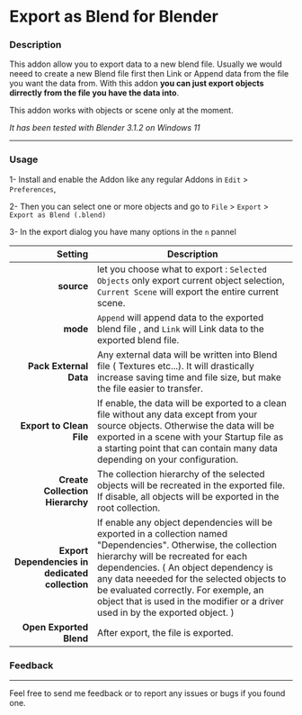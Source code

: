 # Export as Blend for Blender

### Description
This addon allow you to export data to a new blend file.
Usually we would neeed to create a new Blend file first then Link or Append data from the file you want the data from.
With this addon **you can just export objects dirrectly from the file you have the data into**.

This addon works with objects or scene only at the moment. 

*It has been tested with Blender 3.1.2 on Windows 11*

***
### Usage
1- Install and enable the Addon like any regular Addons in `Edit` > `Preferences`,

2- Then you can select one or more objects and go to `File` > `Export` > `Export as Blend (.blend)`

3- In the export dialog you have many options in the `n` pannel

| Setting | Description |
|-----------:|-----------|
|**source**| let you choose what to export : `Selected Objects` only export current object selection, `Current Scene` will export the entire current scene.|
|**mode**|`Append` will append data to the exported blend file , and `Link` will Link data to the exported blend file.|
|**Pack External Data**| Any external data will be written into Blend file ( Textures etc...). It will drastically increase saving time and file size, but make the file easier to transfer.|
|**Export to Clean File**|If enable, the data will be exported to a clean file without any data except from your source objects. Otherwise the data will be exported in a scene with your Startup file as a starting point that can contain many data depending on your configuration.|
|**Create Collection Hierarchy**| The collection hierarchy of the selected objects will be recreated in the exported file. If disable, all objects will be exported in the root collection.|
|**Export Dependencies in dedicated collection**| If enable any object dependencies will be exported in a collection named "Dependencies". Otherwise, the collection hierarchy will be recreated for each dependencies. ( An object dependency is any data neeeded for the selected objects to be evaluated correctly. For exemple, an object that is used in the modifier or a driver used in by the exported object. ) |
|**Open Exported Blend**| After export, the file is exported.|


### Feedback
***
Feel free to send me feedback or to report any issues or bugs if you found one.